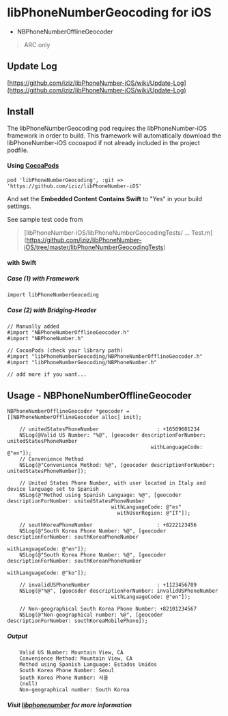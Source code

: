 # **libPhoneNumberGeocoding for iOS**

 - NBPhoneNumberOfflineGeocoder

> ARC only

## Update Log
[https://github.com/iziz/libPhoneNumber-iOS/wiki/Update-Log](https://github.com/iziz/libPhoneNumber-iOS/wiki/Update-Log)


## Install 

The libPhoneNumberGeocoding pod requires the libPhoneNumber-iOS framework in order to build. This framework
will automatically download the libPhoneNumber-iOS cocoapod if not already included in the project podfile. 

#### Using [CocoaPods](http://cocoapods.org/?q=libPhoneNumber-iOS)
```
pod 'libPhoneNumberGeocoding', :git => 'https://github.com/iziz/libPhoneNumber-iOS'
```

And set the **Embedded Content Contains Swift** to "Yes" in your build settings.

See sample test code from
> [libPhoneNumber-iOS/libPhoneNumberGeocodingTests/ ... Test.m] (https://github.com/iziz/libPhoneNumber-iOS/tree/master/libPhoneNumberGeocodingTests)


#### with Swift
##### Case (1) with Framework
```
import libPhoneNumberGeocoding
```

##### Case (2) with Bridging-Header
```obj-c
// Manually added
#import "NBPhoneNumberOfflineGeocoder.h"
#import "NBPhoneNumber.h"

// CocoaPods (check your library path)
#import "libPhoneNumberGeocoding/NBPhoneNumberOfflineGeocoder.h"
#import "libPhoneNumberGeocoding/NBPhoneNumber.h"

// add more if you want...
```

## Usage - **NBPhoneNumberOfflineGeocoder**
```obj-c
NBPhoneNumberOfflineGeocoder *geocoder = [[NBPhoneNumberOfflineGeocoder alloc] init];
    
    // unitedStatesPhoneNumber                   : +16509601234
    NSLog(@Valid US Number: "%@", [geocoder descriptionForNumber: unitedStatesPhoneNumber 
                                               withLanguageCode: @"en"]);
    // Convenience Method
    NSLog(@"Convenience Method: %@", [geocoder descriptionForNumber: unitedStatesPhoneNumber]);
       
    // United States Phone Number, with user located in Italy and device language set to Spanish
    NSLog(@"Method using Spanish Language: %@", [geocoder descriptionForNumber: unitedStatesPhoneNumber 
                                  withLanguageCode: @"es" 
                                    withUserRegion: @"IT"]);

    // southKoreaPhoneNumber                     : +8222123456
    NSLog(@"South Korea Phone Number: %@", [geocoder descriptionForNumber: southKoreaPhoneNumber 
                                                            withLanguageCode: @"en"]);
    NSLog(@"South Korea Phone Number: %@", [geocoder descriptionForNumber: southKoreanPhoneNumber 
                                                            withLanguageCode: @"ko"]);

    // invalidUSPhoneNumber                      : +1123456789
    NSLog(@"%@", [geocoder descriptionForNumber: invalidUSPhoneNumber 
                                  withLanguageCode: @"en"]);
                                  
    // Non-geographical South Korea Phone Number: +82101234567
    NSLog(@"Non-geographical number: %@", [geocoder descriptionForNumber: southKoreaMobilePhone]);
```
##### Output
```
    Valid US Number: Mountain View, CA
    Convenience Method: Mountain View, CA
    Method using Spanish Language: Estados Unidos
    South Korea Phone Number: Seoul
    South Korea Phone Number: 서울
    (null)
    Non-geographical number: South Korea
```

##### Visit [libphonenumber](https://github.com/google/libphonenumber) for more information
